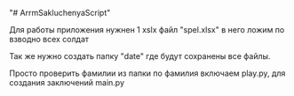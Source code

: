 "# ArrmSakluchenyaScript" 


Для работы приложения нужнен 1 xslx файл "spel.xlsx" в него ложим по взводно всех солдат

Так же нужно создать папку "date" где будут сохранены все файлы.

Просто проверить фамилии из папки по фамилия включаем play.py, для создания заключений main.py